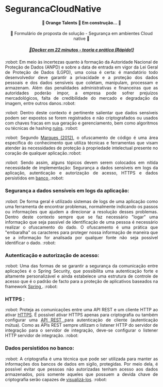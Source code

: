 # SegurancaCloudNative

<h4 align="center"> 
	🚧  Orange Talents  🚀 Em construção...  🚧
</h4>

<p align="center">🚀 Formulário de proposta de solução - Segurança em ambientes Cloud native 🚀 </p>


<h5 align="center">
    <a href="https://www.youtube.com/watch?v=Kzcz-EVKBEQ">🔗Docker em 22 minutos - teoria e prática (Rápido!)</a>
</h5>

<p align="justify"> :robot: Em meio às incertezas quanto à formação da Autoridade Nacional de Proteção de Dados (ANPD) e sobre a data de entrada em vigor da Lei Geral de Proteção de Dados (LGPD), uma coisa é certa: é mandatório todo desenvolvedor deve garantir a privacidade e a proteção dos dados pessoais e dos dados sensíveis que coletam, manipulam, processam e armazenam.  Além das penalidades administrativas e financeiras que as autoridades poderão impor, a empresa pode sofrer prejuízos mercadológicos, falta de credibilidade do mercado e degradação da imagem, entre outros danos.:robot: </p>

<p align="justify"> :robot: Dentro deste contexto é pertinente salientar que dados sensíveis podem ser expostos se forem registrados e não criptografados ou usados com chaves fracas em sua geração e gerenciamento, bem como algoritmos ou técnicas de hashing <a href="https://br.sensedia.com/post/top-10-security-risks-on-the-web-owasp-and-how-to-mitigate-them-with-api-management"> ruins</a>. :robot: </p>

<p align="justify"> :robot: Segundo <a href="http://repositorio.roca.utfpr.edu.br/jspui/bitstream/1/817/1/CT_JAVA_VII_2012_06.PDF"> Marques (2012)</a>, o ofuscamento de código é uma área específica do conhecimento que utiliza técnicas e ferramentas que visam atender às necessidades de proteção à propriedade intelectual presente no coração de qualquer aplicação.:robot: </p>

<p align="justify"> :robot: Sendo assim, alguns tópicos devem serem colocados em nítida necessidade de implementação: Segurança a dados sensíveis em logs da aplicação, autenticação e autorização de acesso, HTTPS e dados persistidos em <a href="HUNTER, Kirsten. Irresistible APIs: Designing web APIs that developers will love. Simon and Schuster, 2016."> banco </a>.:robot: </p>

### Segurança a dados sensíveis em logs da aplicação:

<p align="justify"> :robot: 
De forma geral é utilizado sistemas de logs de uma aplicação como uma ferramenta de encontrar problemas, normalmente indicando os passos ou informações que ajudem a direcionar a resolução desses problemas. Dentro deste contexto sempre que se faz necessário "logar" uma informação que seja passível de identificação de uma pessoa é necessário realizar o ofuscamento do dado. O ofuscamento é uma prática que "embaralha" os caracteres para proteger nossa informação de maneira que se a informação for analisada por qualquer fonte não seja possível identificar o dado.
:robot: </p>

### Autenticação e autorização de acesso: 

<p align="justify"> :robot: 
Uma das formas de se garantir a segurança da comunicação entre aplicações é o Spring Security, que possibilita uma autenticação forte e altamente personalizável e ainda estabelece uma estrutura de controle de acesso que é o padrão de facto para a proteção de aplicativos baseados na framework <a href="http://antigo.unipar.br/~seinpar/2013/artigos/Guilherme%20Baiestero%20Lopes.pdf">Spring </a>.
:robot: </p>

### HTTPS : 

<p align="justify"> :robot: 
Proteja as comunicações entre uma API REST  e um cliente HTTP ao ativar <a href="https://www.alura.com.br/artigos/qual-e-diferenca-entre-http-e-https">HTTPS</a>. É possível ativar HTTPS apenas para criptografia ou também configurar uma <a href="https://www.baeldung.com/spring-boot-https-self-signed-certificate"> API REST </a> para autenticação de cliente (autenticação mútua). Como as APIs REST sempre utilizam o listener HTTP do servidor de integração para o servidor de integração, deve-se configurar o listener HTTP servidor de integração.
:robot: </p>  

### Dados persistidos no banco:

<p align="justify"> :robot: 
A criptografia é uma técnica que pode ser utilizada para manter as informações dos bancos de dados em sigilo, protegidas. Por meio dela, é possível evitar que pessoas não autorizadas tenham acesso aos dados armazenados, pois somente aqueles que possuem a devida chave de criptografia serão capazes de <a href="https://www.devmedia.com.br/introducao-a-criptografia-no-mysql/37179">visualizá-los</a>.
:robot: </p>  







